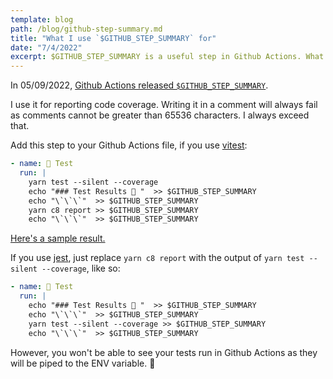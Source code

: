 ```yaml
---
template: blog
path: /blog/github-step-summary.md
title: "What I use `$GITHUB_STEP_SUMMARY` for"
date: "7/4/2022"
excerpt: $GITHUB_STEP_SUMMARY is a useful step in Github Actions. What do I use it for?
---
```


In 05/09/2022, [Github Actions released `$GITHUB_STEP_SUMMARY`](https://github.blog/2022-05-09-supercharging-github-actions-with-job-summaries/).

I use it for reporting code coverage. Writing it in a comment will always fail as comments cannot be greater than 65536 characters. I always exceed that.

Add this step to your Github Actions file, if you use [vitest](https://vitest.dev/):

```yml
- name: 🧪 Test
  run: |
    yarn test --silent --coverage
    echo "### Test Results 🧪 "  >> $GITHUB_STEP_SUMMARY
    echo "\`\`\`"  >> $GITHUB_STEP_SUMMARY
    yarn c8 report >> $GITHUB_STEP_SUMMARY
    echo "\`\`\`"  >> $GITHUB_STEP_SUMMARY
```

[Here's a sample result.](https://github.com/hrgui/hrgui.github.io/actions/runs/2613306882)

If you use [jest](https://jestjs.io/), just replace `yarn c8 report` with the output of `yarn test --silent --coverage`, like so:

```yml
- name: 🧪 Test
  run: |
    echo "### Test Results 🧪 "  >> $GITHUB_STEP_SUMMARY
    echo "\`\`\`"  >> $GITHUB_STEP_SUMMARY
    yarn test --silent --coverage >> $GITHUB_STEP_SUMMARY
    echo "\`\`\`"  >> $GITHUB_STEP_SUMMARY
```

However, you won't be able to see your tests run in Github Actions as they will be piped to the ENV variable. 🤔
